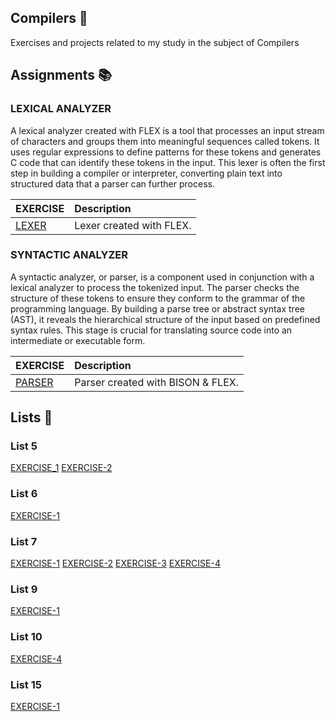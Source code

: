 ## Compilers :ledger: 
Exercises and projects related to my study in the subject of Compilers

## Assignments :books: 

### LEXICAL ANALYZER

A lexical analyzer created with FLEX is a tool that processes an input stream of characters and groups them into meaningful sequences called tokens. It uses regular expressions to define patterns for these tokens and generates C code that can identify these tokens in the input. This lexer is often the first step in building a compiler or interpreter, converting plain text into structured data that a parser can further process.

| EXERCISE    | Description                           |
| :--------------  | :--------------------------------- |
| [LEXER](https://github.com/BeatrizPassoni/Compilers/tree/d193d1cb49baab5643d718fa16aa0e5c1a1da175/LEXICAL)  | Lexer created with FLEX. |

### SYNTACTIC ANALYZER

A syntactic analyzer, or parser, is a component used in conjunction with a lexical analyzer to process the tokenized input. The parser checks the structure of these tokens to ensure they conform to the grammar of the programming language. By building a parse tree or abstract syntax tree (AST), it reveals the hierarchical structure of the input based on predefined syntax rules. This stage is crucial for translating source code into an intermediate or executable form.

| EXERCISE    | Description                           |
| :--------------  | :--------------------------------- |
| [PARSER](https://github.com/BeatrizPassoni/Compilers/tree/1447ab862577b1108e64588b1b7cffa9a8c24368/SYNTACTIC)  | Parser created with BISON & FLEX. |


## Lists 📄

### List 5 

[EXERCISE_1](https://github.com/BeatrizPassoni/Compilers/blob/d193d1cb49baab5643d718fa16aa0e5c1a1da175/LISTA_5/LISTA_5_EXERCICIO_1.c) 
[EXERCISE-2](https://github.com/BeatrizPassoni/Compilers/blob/d193d1cb49baab5643d718fa16aa0e5c1a1da175/LISTA_5/LISTA_5_EXERCICIO_2.c)  

### List 6 

[EXERCISE-1](https://github.com/BeatrizPassoni/Compilers/tree/d193d1cb49baab5643d718fa16aa0e5c1a1da175/LISTA_6) 

### List 7 

[EXERCISE-1](https://github.com/BeatrizPassoni/Compilers/tree/d193d1cb49baab5643d718fa16aa0e5c1a1da175/LISTA_7/EXERCICIO_1)
[EXERCISE-2](https://github.com/BeatrizPassoni/Compilers/tree/d193d1cb49baab5643d718fa16aa0e5c1a1da175/LISTA_7/EXERCICIO_2)
[EXERCISE-3](https://github.com/BeatrizPassoni/Compilers/tree/d193d1cb49baab5643d718fa16aa0e5c1a1da175/LISTA_7/EXERCICIO_3)
[EXERCISE-4](https://github.com/BeatrizPassoni/Compilers/tree/d193d1cb49baab5643d718fa16aa0e5c1a1da175/LISTA_7/EXERCICIO_4)

### List 9
[EXERCISE-1](https://github.com/BeatrizPassoni/Compilers/tree/1447ab862577b1108e64588b1b7cffa9a8c24368/LISTA_9)

### List 10
[EXERCISE-4](https://github.com/BeatrizPassoni/Compilers/tree/1447ab862577b1108e64588b1b7cffa9a8c24368/LISTA_10)

### List 15
[EXERCISE-1](https://github.com/BeatrizPassoni/Compilers/tree/1447ab862577b1108e64588b1b7cffa9a8c24368/LISTA_15)



